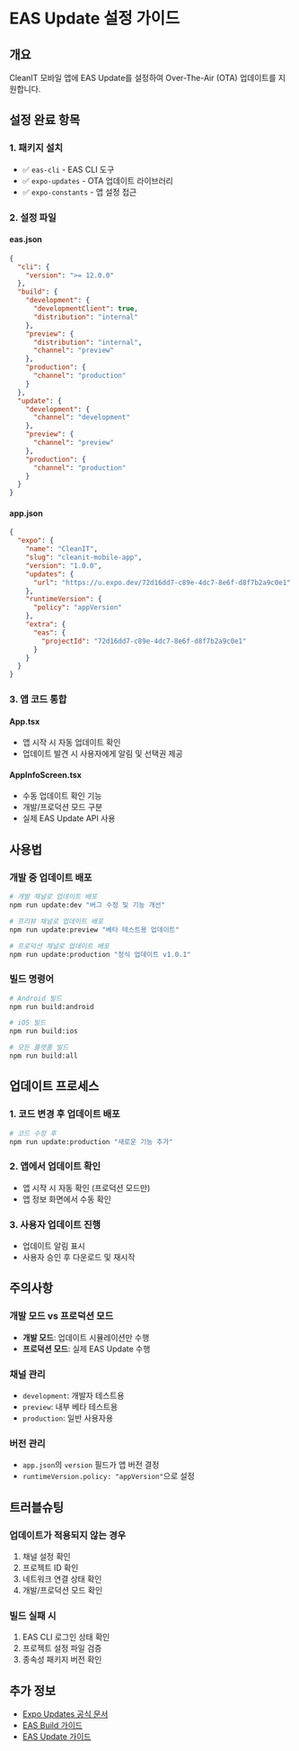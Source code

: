 # EAS Update 설정 가이드

## 개요
CleanIT 모바일 앱에 EAS Update를 설정하여 Over-The-Air (OTA) 업데이트를 지원합니다.

## 설정 완료 항목

### 1. 패키지 설치
- ✅ `eas-cli` - EAS CLI 도구
- ✅ `expo-updates` - OTA 업데이트 라이브러리
- ✅ `expo-constants` - 앱 설정 접근

### 2. 설정 파일

#### eas.json
```json
{
  "cli": {
    "version": ">= 12.0.0"
  },
  "build": {
    "development": {
      "developmentClient": true,
      "distribution": "internal"
    },
    "preview": {
      "distribution": "internal", 
      "channel": "preview"
    },
    "production": {
      "channel": "production"
    }
  },
  "update": {
    "development": {
      "channel": "development"
    },
    "preview": {
      "channel": "preview"
    },
    "production": {
      "channel": "production"
    }
  }
}
```

#### app.json
```json
{
  "expo": {
    "name": "CleanIT",
    "slug": "cleanit-mobile-app",
    "version": "1.0.0",
    "updates": {
      "url": "https://u.expo.dev/72d16dd7-c89e-4dc7-8e6f-d8f7b2a9c0e1"
    },
    "runtimeVersion": {
      "policy": "appVersion"
    },
    "extra": {
      "eas": {
        "projectId": "72d16dd7-c89e-4dc7-8e6f-d8f7b2a9c0e1"
      }
    }
  }
}
```

### 3. 앱 코드 통합

#### App.tsx
- 앱 시작 시 자동 업데이트 확인
- 업데이트 발견 시 사용자에게 알림 및 선택권 제공

#### AppInfoScreen.tsx
- 수동 업데이트 확인 기능
- 개발/프로덕션 모드 구분
- 실제 EAS Update API 사용

## 사용법

### 개발 중 업데이트 배포

```bash
# 개발 채널로 업데이트 배포
npm run update:dev "버그 수정 및 기능 개선"

# 프리뷰 채널로 업데이트 배포  
npm run update:preview "베타 테스트용 업데이트"

# 프로덕션 채널로 업데이트 배포
npm run update:production "정식 업데이트 v1.0.1"
```

### 빌드 명령어

```bash
# Android 빌드
npm run build:android

# iOS 빌드  
npm run build:ios

# 모든 플랫폼 빌드
npm run build:all
```

## 업데이트 프로세스

### 1. 코드 변경 후 업데이트 배포
```bash
# 코드 수정 후
npm run update:production "새로운 기능 추가"
```

### 2. 앱에서 업데이트 확인
- 앱 시작 시 자동 확인 (프로덕션 모드만)
- 앱 정보 화면에서 수동 확인

### 3. 사용자 업데이트 진행
- 업데이트 알림 표시
- 사용자 승인 후 다운로드 및 재시작

## 주의사항

### 개발 모드 vs 프로덕션 모드
- **개발 모드**: 업데이트 시뮬레이션만 수행
- **프로덕션 모드**: 실제 EAS Update 수행

### 채널 관리
- `development`: 개발자 테스트용
- `preview`: 내부 베타 테스트용  
- `production`: 일반 사용자용

### 버전 관리
- `app.json`의 `version` 필드가 앱 버전 결정
- `runtimeVersion.policy: "appVersion"`으로 설정

## 트러블슈팅

### 업데이트가 적용되지 않는 경우
1. 채널 설정 확인
2. 프로젝트 ID 확인
3. 네트워크 연결 상태 확인
4. 개발/프로덕션 모드 확인

### 빌드 실패 시
1. EAS CLI 로그인 상태 확인
2. 프로젝트 설정 파일 검증
3. 종속성 패키지 버전 확인

## 추가 정보

- [Expo Updates 공식 문서](https://docs.expo.dev/versions/latest/sdk/updates/)
- [EAS Build 가이드](https://docs.expo.dev/build/introduction/)
- [EAS Update 가이드](https://docs.expo.dev/eas-update/introduction/)
